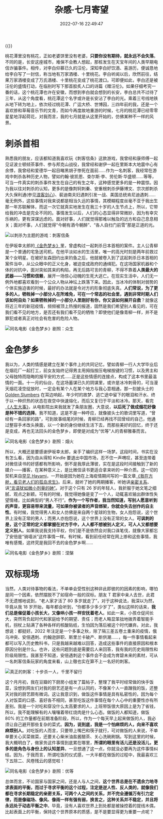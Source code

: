 ﻿---
categories:
- 生活感悟
copyright: true
date: 2022-07-16 22:49:47
description: ''
slug: Miscellaneous-Feelings-Of-July
tags:
- 随笔
- 生活
- 感悟
- 思考
title: 杂感·七月寄望
toc: true
image: //cdn.jsdelivr.net/gh/qinyuanpei/blog.yuanpei.me@master/posts/杂感-七月寄望/cover.jpg
---

{{<meting server="netease" type="song" id="1468069297">}}

桃花潭里没有桃花，正如老婆饼里没有老婆，**只要你没有期待，就永远不会失落**。不同的是，长安这座城市，难保不会教人想起，那桩发生在天宝年间的人类早期电信诈骗事件。相传，对李白仰慕已久的汪伦，深知李白好饮酒、喜游历，便诚恳地给李白写了一封信，称当地有万家酒楼、十里桃花。李白听闻以后，欣然前往，结果万家酒楼变成了万氏酒楼、十里桃花变成了桃花渡口。可即便如此，李白还是被汪伦的盛情打动，在临别时写下那首脍炙人口的诗篇《赠汪伦》。如果仔细考究一番的话，这个桃花潭也许在安徽，而想到李白就会想到的长安，李白总共不过待了三年，从这个角度看，桃花潭这个名字或许是长安沾了李白的光。乘着三号线地铁从地下转为地上，依次经过桃花潭、广运大桥、世博园，三四年前的我，还是一个喜欢掺和草莓音乐节的文青，而如今再度故地重游的时候，七月的桃花潭已经零零星星地浮起荷花，对我而言，我的七月就是从这里开始的，仿佛某种不一样的风景。

# 刺杀首相

熟悉我的朋友，应该都知道我喜欢玩《刺客信条》这款游戏，我曾经和康师傅一起见证波士顿倾茶事件、参与邦克山战役，我曾经和谢伊一起在里斯本大地震中心有余悸，我曾经和爱德华一起目睹黑胡子惨死在面前……作为一名刺客，我经常在游戏中刺杀各种历史人物，譬如约翰·彼凯恩、查尔斯·李、劳伦斯·华盛顿……等等，可当一件真实的刺杀事件发生在自己的有生之年，这种感觉更多的是一种震惊。因为我以往对刺杀的认知，更多的是像荆轲刺秦、安重根刺杀伊藤博文、宗次郎刺杀大久保利通(参见[浪客剑心](/posts/673523131/))、裴迪南夫妇遇刺引发一战、美国总统肯尼迪遇刺……毫无例外，这些事情对我来说都是相当久远的事情，其模糊程度丝毫不亚于我出生那一年苏联解体，而这一次它就真实地发生在我三十岁的人生节点上，所以，它带给我的冲击是完全不同的。事情发生以后，人们的心态显得非常微妙，因为有幸灾乐祸的，更有深谋远虑的。面对好事，人们就觉得那难以触及的远方和自己息息相关；面对坏事，人们就觉得“今朝有酒今朝醉”、“各人自扫门前雪”那是正道的光。

![以刺杀为主题的游戏：刺客信条](/posts/杂感-七月寄望/刺客信条_黑旗_游戏截图.jpg)

在伊坂幸太郎的[《金色梦乡》](https://book.douban.com/subject/26864984/)里，曾虚构过一起刺杀日本首相的案件。主人公青柳是一个普通的宅急送司机，在他平淡如水的生活里，唯一的高光时刻是两年前救过某个女明星。在被好友森田约出来钓鱼之后，他就被卷入到了这起刺杀日本首相的案件当中，从公众眼中的正义化身，被迫变成政府的通缉犯。在这场国家机器和个体的对抗中，面对突如其来的构陷，再无后路可言的青柳，不得不靠着**人类最大的武器——习惯和信赖**，展开一场惊心动魄的生死大逃亡。在现实生活中，人们无一例外地都喜欢看到一个公众人物从神坛上跌落下来。因此，当冰冷的体制对弱势的个体实施迫害的时候，最好的办法就是令对方的形象彻底失真。**人们常说，为了更多的人，牺牲掉一小部分人在所难免，可在一个常态的社会里，遇到非常时期人们该如何自处？如果牺牲掉的一小部分人里刚好有你，你又该如何展开自救**？就像这将近三年的新冠疫情，频频被顶上热搜的报道，固然是我们希望别人看见的，可在我们看不见的地方，是否还有我们看不见的牺牲？即使他们是像青柳一样，并不是罪犯或者真正对社会有危害的危险人物。

![同名电影《金色梦乡》剧照：众生](/posts/杂感-七月寄望/电影_金色梦乡_剧照3.jpg)


# 金色梦乡

我以为，人类的情感是建立在某个事件上的共同记忆，譬如青柳一行人大学毕业后在烟花厂一起打工，前女友始终记得男主用拇指按压电梯按键的习惯，以及男主和父母独特而隐晦的报平安的方式……正是这些情感的连接点，构成了这本书里最温情的一面。十一月的仙台，在这场蓄谋已久的阴谋里，或许是冰冷刺骨的，可当漫天烟花凌空绽放时，一定会有某个人在某个地方与我心意相通，那一刻披头士的 [Golden Slumbers](https://music.163.com/song?id=4336369&userid=47002864) 在耳边响起，年少时的故梦、逃亡途中留下的眼泪和汗水、终于以一种炽热的状态在夜空中快速熔化，而后又复归于平淡和冰冷。那天，看完[《人生大事》](https://movie.douban.com/subject/35460157/)，从电影院出来我就发了条朋友圈，大意说，**以后死了做成烟花好像是种不错的选择**。我不知道，这是不是一种呼应，就像披头士的歌词里写道，“曾经有一条回家的路”，可到故事结尾的时候，青柳已经再找不回曾经的自己，他通过整容手术改头换面，以一个新的身份继续生活下去，而那些美好的回忆，终于还是变成，再也无法回头的金色梦乡，即使是对成为“优等”人的青柳雅春而言。

![同名电影《金色梦乡》剧照：烟火](/posts/杂感-七月寄望/电影_金色梦乡_剧照1.jpg)

所以，大概还是要感谢伊坂幸太郎，亲手了编织这样一场梦。这段时间，书实在没有怎么看，因为自从得知 Kindle 要退出中国市场，忍不住一声喟叹，甚至连带着对微信读书的好感都有所影响，倒不是我厚此薄彼，实在是这段时间接触到了新的媒介——播客，在某种意义上，是比微信读书更适合拿来听的一种介质。这一切的契机来自[早见 Hayami](https://hayami.typlog.io/)，一开始是因为她在上海疫情期间写的一篇文章[《我在方舱，看见老人们的孤岛求生》](https://hayami.typlog.io/camp)。后来，就听了她的两期播客，听她讲[亲密关系](https://www.xiaoyuzhoufm.com/episode/61c529f3d0b9dedb116c70ea)、讲[“言语犹如微小剂量的砷”](https://www.xiaoyuzhoufm.com/episode/62b6703ac71db0c038b7af25)。对于这个只有 26 岁的年轻人，我折服于她文笔之细腻、观点之新颖。可有的时候，我觉得她像是变了一个人，动辄喜欢输出群体性失望情绪，比如典型的“男人不行”。**作为一个写作者，我当然知道，写别人愿意听到的声音，更容易带来流量，可如果你被读者的声音绑架，你就会失去创作的自主性**。有时候，我觉得男人和女人仿佛是来自两个星球的生物，女人抱怨说，这个世界上没有正常的男人；而男人亦抱怨说，这个世界上没有正常的女人。**可讽刺的是，这个正常的定义都掌握在对方手中，人人都不想被别人定义，可人人又都想要定义别人**。如果我说我支持平权，你们是不是依然会对我口诛笔伐，就像大家都忘了安倍是“骑墙派”这件事情一样。有时候，看到前任经常在网上掺和这些事情，我唯有感慨，这终究是我回不去的金色梦乡啊……

![同名电影《金色梦乡》剧照：涅槃](/posts/杂感-七月寄望/电影_金色梦乡_剧照2.jpg)

# 双标现场

当然，人类对待事物的看法，不单单会受性别这种非此即彼的的因素的影响，哪怕是同一个因素，依然摆脱不了如宿命一般的双标。朋友 T 君家中亲人去世，此君不无遗憾地说到，“老人家才活了 80 多岁就走了”，对于这种说法，我深以为然，毕竟从我 18 岁开始，每年都会听到，“你都多少多少岁了”，类似这样的话来，**我们总是催促着小孩长大，又像哄小孩一样安抚着老人**。如此一来，小孩仓促间长大，突然背负起时代和家庭给予的期望、责任；而老人略显笨拙地拨弄着智能手机，拐杖上贴满了各种各样的核酸贴纸，生怕因为落后被这个时代嫌弃。对此，我想说：都挺好。2022 年注定是一个多事之秋，除了隔三差五卷土重来的疫情，俄乌冲突、安倍遇刺、约翰逊辞职、斯里兰卡破产、断供潮……，每一件事情看起来都可以写入历史教科书，只是我越来越难以回答，造成这些事件的直接原因和根本原因分别是什么。也许，这些问题到底是需要后人来回答，我有我的历史局限性和阶级局限性。我甚至不知道，安倍遇刺这个事件会不会成为育碧未来的素材，可从一名刺客信条玩家的角度来看，山上徹也实在算不上一名好的刺客。

![真正的刺客：十步杀一人，千里不留行](/posts/杂感-七月寄望/刺客信条_3_游戏截图.png)

这个月月初，我在豆瓣的下厨房小组发了篇帖子，整理了我平时经常做的快手饭菜，没想到网友们对我的厨艺还是有一点认同的，不像某个人一直蹭我的饭，还整天对我的厨艺颇有微词。这让我意识到，做饭这件事情是具有私密性的，因为每个人对饭菜的口感、喜好各不相同，甚至吃饭这件事情在每个人心中的重要性亦有所差别。我是一个对吃和穿没什么太高要求的人，上班带饭很大原因上是为了省钱，所以，我不能理解有的人嚷嚷着带红烧肉是什么心态。做饭的人都知道，做饭 80% 的工作量都在前期准备阶段，所以，作为一个每天早上起来做饭的人，我必须让自己避开那些复杂的菜式。**因为，说到底，我是一个怕麻烦的人，向来不喜欢麻烦别人**。对吃饭的人而言，只要带上嘴巴和筷子就行，可对做饭的人来说，不单单要关心买菜做菜，还要关心柴米油盐酱醋茶、关心洗碗刷锅。写到这里的时候，我大概明白了，做家务这件事情到底累在哪里，**所谓的眼里有活儿还是没活儿，更多的是角色与身份上的认知差异**。一旦想通了这一点，你就没必要再为这件事情纠结。因为，于我而言，所谓吃饭的仪式感，一大半都在做饭的过程中，我最喜欢三下五除二、风卷残云的感觉啦！

![同名电影《金色梦乡》剧照：优等](/posts/杂感-七月寄望/电影_金色梦乡_剧照4.jpg)

总体而言，不论国家与国家之间，还是人与人之间，**这个世界总是在不遗余力地寻求表面的平衡，而过于寻求平衡的这个过程，注定是逆人性、反人类的，就像我们都在寻求长期稳定的亲密关系，可两个人之间的关系，并不完全遵循万有引力定律，而是像磁场、像风、像雨一样有强有弱，换言之，这种关系并不稳定，并且将永远处于动态平衡之中**。毕竟，没有人喜欢世界上到处都是被操控着的提线木偶，比起表面上的平衡，保持这个世界原本的质感，是不是要显得更为重要一点呢？
























